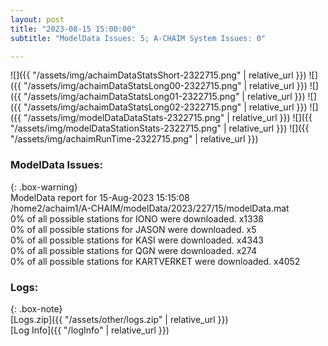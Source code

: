 ```yaml
---
layout: post
title: "2023-08-15 15:00:00"
subtitle: "ModelData Issues: 5; A-CHAIM System Issues: 0"

---
```


![]({{ "/assets/img/achaimDataStatsShort-2322715.png" | relative_url }})
![]({{ "/assets/img/achaimDataStatsLong00-2322715.png" | relative_url }})
![]({{ "/assets/img/achaimDataStatsLong01-2322715.png" | relative_url }})
![]({{ "/assets/img/achaimDataStatsLong02-2322715.png" | relative_url }})
![]({{ "/assets/img/modelDataDataStats-2322715.png" | relative_url }})
![]({{ "/assets/img/modelDataStationStats-2322715.png" | relative_url }})
![]({{ "/assets/img/achaimRunTime-2322715.png" | relative_url }})


### ModelData Issues:  
  
{: .box-warning}  
 ModelData report for 15-Aug-2023 15:15:08   
 /home2/achaim1/A-CHAIM/modelData/2023/227/15/modelData.mat   
 0% of all possible stations for IONO were downloaded. x1338   
 0% of all possible stations for JASON were downloaded. x5   
 0% of all possible stations for KASI were downloaded. x4343   
 0% of all possible stations for QGN were downloaded. x274   
 0% of all possible stations for KARTVERKET were downloaded. x4052   
  


### Logs:  
  
{: .box-note}  
[Logs.zip]({{ "/assets/other/logs.zip" | relative_url }})  
[Log Info]({{ "/logInfo" | relative_url }})  
